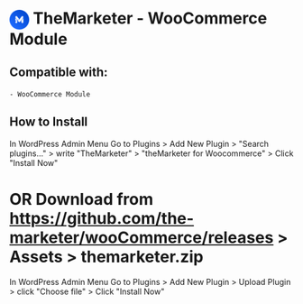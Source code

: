 # <img style="height:35px;vertical-align: middle;" src="https://github.com/eaxlex/OpenCart-System/blob/latest/library/mktr/logo.png" alt="TheMarketer"> TheMarketer - WooCommerce Module

## Compatible with:
    - WooCommerce Module

## How to Install
In WordPress Admin Menu Go to Plugins > Add New Plugin > "Search plugins..." > write "TheMarketer" > "theMarketer for Woocommerce" > Click "Install Now" 
# OR Download from https://github.com/the-marketer/wooCommerce/releases > Assets > themarketer.zip
In WordPress Admin Menu Go to Plugins > Add New Plugin > Upload Plugin > click "Choose file" > Click "Install Now"
